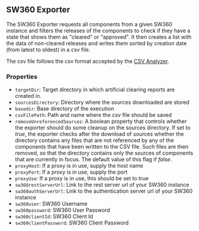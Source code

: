 ## <a name="SW360Exporter">SW360 Exporter</a>

The SW360 Exporter requests all components from a given SW360 instance
and filters the releases of the components to check if they have a state
that shows them as "cleared" or "approved".
It then creates a list with the data of non-cleared releases and writes them
sorted by creation date (from latest to oldest) in a csv file.

The csv file follows the csv format accepted by the [CSV Analyzer](../analyzers/csv-analyzer-step.html). 

### Properties
- `targetDir`: Target directory in which artificial clearing reports are created in. 
- `sourcesDirectory`: Directory where the sources downloaded are stored
- `basedir`: Base directory of the execution
- `csvFilePath`: Path and name where the csv file should be saved
- `removeUnreferencedSources`: A boolean property that controls whether the exporter should do some cleanup on the sources directory. If set to *true*, the exporter checks after the download of sources whether the directory contains any files that are not referenced by any of the components that have been written to the CSV file. Such files are then removed, so that the directory contains only the sources of components that are currently in focus. The default value of this flag if *false*. 
- `proxyHost`: If a proxy is in use, supply the host name
- `proxyPort`: If a proxy is in use, supply the port
- `proxyUse`: If a proxy is in use, this should be set to true
- `sw360restServerUrl`: Link to the rest server url of your SW360 instance
- `sw360authServerUrl`: Link to the authentication server url of your SW360 instance
- `sw360user`: SW360 Username
- `sw360password`: SW360 User Password
- `sw360clientId`: SW360 Client Id
- `sw360clientPassword`: SW360 Client Password

